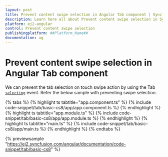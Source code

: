 ```yaml
---
layout: post
title: Prevent content swipe selection in Angular Tab component | Syncfusion
description: Learn here all about Prevent content swipe selection in Syncfusion ##Platform_Name## Tab component of Syncfusion Essential JS 2 and more.
platform: ej2-angular
control: Prevent content swipe selection 
publishingplatform: ##Platform_Name##
documentation: ug
---
```


# Prevent content swipe selection in Angular Tab component

We can prevent the tab selection on touch swipe action by using the Tab
[`selecting`](https://ej2.syncfusion.com/angular/documentation/api/tab#selecting) event.
Refer the below sample with preventing swipe selection.

{% tabs %}
{% highlight ts tabtitle="app.component.ts" %}
{% include code-snippet/tab/basic-cs8/app/app.component.ts %}
{% endhighlight %}
{% highlight ts tabtitle="app.module.ts" %}
{% include code-snippet/tab/basic-cs8/app/app.module.ts %}
{% endhighlight %}
{% highlight ts tabtitle="main.ts" %}
{% include code-snippet/tab/basic-cs8/app/main.ts %}
{% endhighlight %}
{% endtabs %}
  
{% previewsample "https://ej2.syncfusion.com/angular/documentation/code-snippet/tab/basic-cs8" %}
